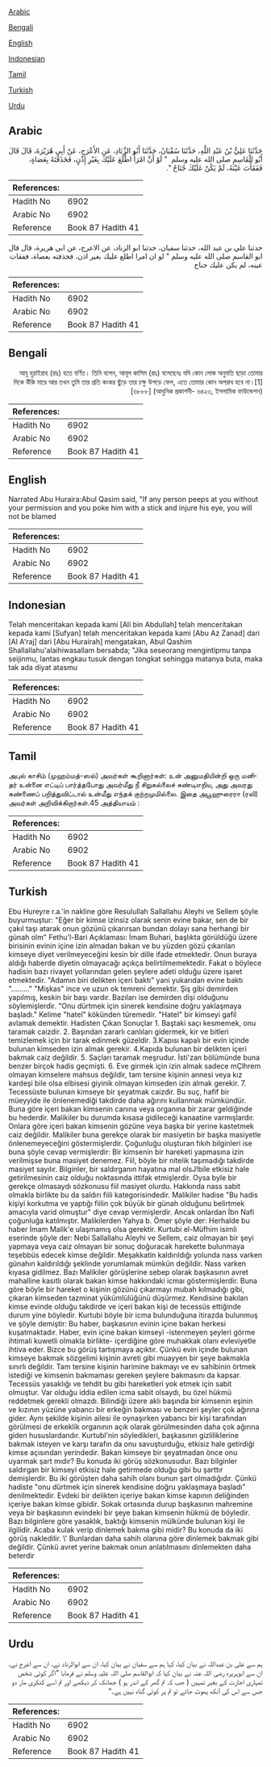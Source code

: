 [Arabic](#arabic)

[Bengali](#bengali)

[English](#english)

[Indonesian](#indonesian)

[Tamil](#tamil)

[Turkish](#turkish)

[Urdu](#urdu)

## Arabic


<div dir="rtl" lang="ar" style={{fontSize:'larger',backgroundColor:'#f8f9fa',padding:20}}>
حَدَّثَنَا عَلِيُّ بْنُ عَبْدِ اللَّهِ، حَدَّثَنَا سُفْيَانُ، حَدَّثَنَا أَبُو الزِّنَادِ، عَنِ الأَعْرَجِ، عَنْ أَبِي هُرَيْرَةَ، قَالَ قَالَ أَبُو الْقَاسِمِ صلى الله عليه وسلم ‏ "‏ لَوْ أَنَّ امْرَأً اطَّلَعَ عَلَيْكَ بِغَيْرِ إِذْنٍ، فَخَذَفْتَهُ بِعَصَاةٍ، فَفَقَأْتَ عَيْنَهُ، لَمْ يَكُنْ عَلَيْكَ جُنَاحٌ ‏"‏‏.‏
</div>
<div style={{backgroundColor:'#f8f9fa',padding:20, marginBottom: 10}}><table> <thead> <tr> <th>References:</th> <th></th> </tr> </thead> <tbody><tr><td>Hadith No</td><td>6902</td></tr><tr><td>Arabic No</td><td>6902</td></tr><tr><td>Reference</td><td>Book 87 Hadith 41</td></tr></tbody></table></div>


<div dir="rtl" lang="ar" style={{fontSize:'larger',backgroundColor:'#f8f9fa',padding:20}}>
حدثنا علي بن عبد الله، حدثنا سفيان، حدثنا ابو الزناد، عن الاعرج، عن ابي هريرة، قال قال ابو القاسم صلى الله عليه وسلم " لو ان امرا اطلع عليك بغير اذن، فخذفته بعصاة، ففقات عينه، لم يكن عليك جناح
</div>
<div style={{backgroundColor:'#f8f9fa',padding:20, marginBottom: 10}}><table> <thead> <tr> <th>References:</th> <th></th> </tr> </thead> <tbody><tr><td>Hadith No</td><td>6902</td></tr><tr><td>Arabic No</td><td>6902</td></tr><tr><td>Reference</td><td>Book 87 Hadith 41</td></tr></tbody></table></div>

## Bengali


<div dir="rtl" lang="bn" style={{fontSize:'larger',backgroundColor:'#f8f9fa',padding:20}}>
আবূ হুরাইরাহ (রাঃ) হতে বর্ণিত। তিনি বলেন, আবূল কাসিম (রাঃ) বলেছেনঃ যদি কোন লোক অনুমতি ছাড়া তোমার দিকে উঁকি মারে আর তখন তুমি তার প্রতি কংকর ছুঁড়ে তার চক্ষু উপড়ে ফেল, এতে তোমার কোন অপরাধ হবে না।[1] [৬৮৮৮] (আধুনিক প্রকাশনী- ৬৪২৩, ইসলামিক ফাউন্ডেশন)
</div>
<div style={{backgroundColor:'#f8f9fa',padding:20, marginBottom: 10}}><table> <thead> <tr> <th>References:</th> <th></th> </tr> </thead> <tbody><tr><td>Hadith No</td><td>6902</td></tr><tr><td>Arabic No</td><td>6902</td></tr><tr><td>Reference</td><td>Book 87 Hadith 41</td></tr></tbody></table></div>

## English


<div dir="ltr" lang="en" style={{fontSize:'larger',backgroundColor:'#f8f9fa',padding:20}}>
Narrated Abu Huraira:Abul Qasim said, "If any person peeps at you without your permission and you poke him with a stick and injure his eye, you will not be blamed
</div>
<div style={{backgroundColor:'#f8f9fa',padding:20, marginBottom: 10}}><table> <thead> <tr> <th>References:</th> <th></th> </tr> </thead> <tbody><tr><td>Hadith No</td><td>6902</td></tr><tr><td>Arabic No</td><td>6902</td></tr><tr><td>Reference</td><td>Book 87 Hadith 41</td></tr></tbody></table></div>

## Indonesian


<div dir="ltr" lang="id" style={{fontSize:'larger',backgroundColor:'#f8f9fa',padding:20}}>
Telah menceritakan kepada kami [Ali bin Abdullah] telah menceritakan kepada kami [Sufyan] telah menceritakan kepada kami [Abu Az Zanad] dari [Al A'raj] dari [Abu Hurairah] mengatakan, Abul Qashim Shallallahu'alaihiwasallam bersabda; "Jika seseorang mengintipmu tanpa seijinmu, lantas engkau tusuk dengan tongkat sehingga matanya buta, maka tak ada diyat atasmu
</div>
<div style={{backgroundColor:'#f8f9fa',padding:20, marginBottom: 10}}><table> <thead> <tr> <th>References:</th> <th></th> </tr> </thead> <tbody><tr><td>Hadith No</td><td>6902</td></tr><tr><td>Arabic No</td><td>6902</td></tr><tr><td>Reference</td><td>Book 87 Hadith 41</td></tr></tbody></table></div>

## Tamil


<div dir="ltr" lang="ta" style={{fontSize:'larger',backgroundColor:'#f8f9fa',padding:20}}>
அபுல் காசிம் (முஹம்மத்-ஸல்) அவர்கள் கூறினார்கள்: உன் அனுமதியின்றி ஒரு மனிதர் உன்னை எட்டிப் பார்த்தபோது அவர்மீது நீ சிறுகல்லைச் சுண்டிஎறிய, அது அவரது கண்ணைப் பறித்துவிட்டால் உன்மீது எந்தக் குற்றமுமில்லை. இதை அபூஹுரைரா (ரலி) அவர்கள் அறிவிக்கிறார்கள்.45 அத்தியாயம் :
</div>
<div style={{backgroundColor:'#f8f9fa',padding:20, marginBottom: 10}}><table> <thead> <tr> <th>References:</th> <th></th> </tr> </thead> <tbody><tr><td>Hadith No</td><td>6902</td></tr><tr><td>Arabic No</td><td>6902</td></tr><tr><td>Reference</td><td>Book 87 Hadith 41</td></tr></tbody></table></div>

## Turkish


<div dir="ltr" lang="tr" style={{fontSize:'larger',backgroundColor:'#f8f9fa',padding:20}}>
Ebu Hureyre r.a.'in nakline göre Resulullah Sallallahu Aleyhi ve Sellem şöyle buyurmuştur: "Eğer bir kimse izinsiz olarak senin evine bakar, sen de bir çakıl taşı atarak onun gözünü çıkarırsan bundan dolayı sana herhangi bir günah olm" Fethu'l-Bari Açıklaması: İmam Buhari, başlıkta görüldüğü üzere birisinin evinin içine izin almadan bakan ve bu yüzden gözü çıkarılan kimseye diyet verilmeyeceğini kesin bir dille ifade etmektedir. Onun buraya aldığı haberde diyetin olmayacağı açıkça belirtilmemektedir. Fakat o böylece hadisin bazı rivayet yollarından gelen şeylere adeti olduğu üzere işaret etmektedir. "Adamın biri delikten içeri baktı" yani yukarıdan evine baktı "........." "Mişkas" ince ve uzun ok temreni demektir. Şiş gibi demirden yapılmış, keskin bir başı vardır. Bazıları ise demirden dişi olduğunu söylemişlerdir. "Onu dürtmek için sinerek kendisine doğru yaklaşmaya başladı." Kelime "hatel" kökünden türemedir. "Hatel" bir kimseyi gafil avlamak demektir. Hadisten Çıkan Sonuçlar 1. Baştaki saçı kesmemek, onu taramak caizdir. 2. Başından zararlı canlıları gidermek, kir ve bitleri temizlemek için bir tarak edinmek güzeldir. 3.Kapısı kapalı bir evin içinde bulunan kimseden izin almak gerekir. 4.Kapıda bulunan bir delikten içeri bakmak caiz değildir. 5. Saçları taramak meşrudur. İsti'zan bölümünde buna benzer birçok hadis geçmişti. 6. Eve girmek için izin almak sadece mÇlhrem olmayan kimselere mahsus değildir, tam tersine kişinin annesi veya kız kardeşi bile olsa elbisesi giyinik olmayan kimseden izin almak gerekir. 7. Tecessüste bulunan kimseye bir şeyatmak caizdir. Bu suç, hafif bir müeyyide ile önlenemediği takdirde daha ağırını kullanmak mümkündür. Buna göre içeri bakan kimsenin canına veya organına bir zarar geldiğinde bu hederdir. Malikiler bu durumda kısasa gidileceği kanaatine varmışlardır. Onlara göre içeri bakan kimsenin gözüne veya başka bir yerine kastetmek caiz değildir. Malikiler buna gerekçe olarak bir masiyetin bir başka masiyetle önlenemeyeceğini göstermişlerdir. Çoğunluğu oluşturan fıkıh bilginleri ise buna şöyle cevap vermişlerdir: Bir kimsenin bir hareketi yapmasına izin verilmişse buna masiyet denemez. Fiil, böyle bir nitelik taşımadığı takdirde masiyet sayılır. Bilginler, bir saldırganın hayatına mal olsJ!bile etkisiz hale getirilmesinin caiz olduğu noktasında ittifak etmişlerdir. Oysa byle bir gerekçe olmasaydı sözkonusu fiil masiyet olurdu. Hakkında nass sabit olmakla birlikte bu da saldırı fiili kategorisindedir. Malikiler hadise "Bu hadis kişiyi korkutma ve yaptığı fiilin çok büyük bir günah olduğunu belirtmek amacıyla varid olmuştur" diye cevap vermişlerdir. Ancak onlardan İbn Nafi çoğunluğa katılmıştır. Malikilerden Yahya b. Ömer şöyle der: Herhalde bu haber İmam Malik'e ulaşmamış olsa gerektir. Kurtubi el-Müfhim isimli eserinde şöyle der: Nebi Sallallahu Aleyhi ve Sellem, caiz olmayan bir şeyi yapmaya veya caiz olmayan bir sonuç doğuracak harekette bulunmaya teşebbüs edecek kimse değildir. Meşakkatin kaldırıldığı yolunda nass varken günahın kaldırıldığı şeklinde yorumlamak mümkün değildir. Nass varken kıyasa gidilmez. Bazı Malikiler görüşlerine sebep olarak başkasının avret mahalline kasıtlı olarak bakan kimse hakkındaki icmaı göstermişlerdir. Buna göre böyle bir hareket o kişinin gözünü çıkarmayı mubah kılmadığı gibi, çıkaran kimseden tazminat yükümlülüğünü düşürmez. Kendisine bakılan kimse evinde olduğu takdirde ve içeri bakan kişi de tecessüs ettiğinde durum yine böyledir. Kurtubi böyle bir icma bulunduğuna itirazda bulunmuş ve şöyle demiştir: Bu haber, başkasının evinin içine bakan herkesi kuşatmaktadır. Haber, evin içine bakan kimseyi -istenmeyen şeyleri görme ihtimali kuwetli olmakla birlikte- içerdiğine göre muhakkak olanı evleviyetle ihtiva eder. Bizce bu görüş tartışmaya açıktır. Çünkü evin içinde bulunan kimseye bakmak sözgelimi kişinin avreti gibi muayyen bir şeye bakmakla sınırlı değildir. Tam tersine kişinin harimine bakmayı ve ev sahibinin örtmek istediği ve kimsenin bakmaması gereken şeylere bakmasını da kapsar. Tecessüs yasaklığı ve tehdit bu gibi hareketleri yok etmek için sabit olmuştur. Var olduğu iddia edilen icma sabit olsaydı, bu özel hükmü reddetmek gerekli olmazdı. Bilindiği üzere aklı başında bir kimsenin eşinin ve kızının yüzüne yabancı bir erkeğin bakması ve benzeri şeyler çok ağırına gider. Aynı şekilde kişinin ailesi ile oynaşırken yabancı bir kişi tarafından görülmesi de erkeklik organının açık olarak görülmesinden daha çok ağırına giden hususlardandır. Kurtubl'nin söyledikleri, başkasının gizliliklerine bakmak isteyen ve karşı tarafın da onu savuşturduğu, etkisiz hale getirdiği kimse açısından yerindedir. Bakan kimseye bir şeyatmadan önce onu uyarmak şart mıdır? Bu konuda iki görüş sözkonusudur. Bazı bilginler saldırgan bir kimseyi etkisiz hale getirmede olduğu gibi bu şarttır demişlerdir. Bu iki görüşten daha sahih olanı bunun şart olmadığıdır. Çünkü hadiste "onu dürtmek için sinerek kendisine doğru yaklaşmaya başladı" denilmektedir. Evdeki bir delikten içeriye bakan kimse kapının deliğinden içeriye bakan kimse gibidir. Sokak ortasında durup başkasının mahremine veya bir başkasının evindeki bir şeye bakan kimsenin hükmü de böyledir. Bazı bilginlere göre yasaklık, baktığı kimsenin mülkünde bulunan kişi ile ilgilidir. Acaba kulak verip dinlemek bakma gibi midir? Bu konuda da iki görüş nakledilir. \' Bunlardan daha sahih olanına göre dinlemek bakmak gibi değildir. Çünkü avret yerine bakmak onun anlatılmasını dinlemekten daha beterdir
</div>
<div style={{backgroundColor:'#f8f9fa',padding:20, marginBottom: 10}}><table> <thead> <tr> <th>References:</th> <th></th> </tr> </thead> <tbody><tr><td>Hadith No</td><td>6902</td></tr><tr><td>Arabic No</td><td>6902</td></tr><tr><td>Reference</td><td>Book 87 Hadith 41</td></tr></tbody></table></div>

## Urdu


<div dir="rtl" lang="ur" style={{fontSize:'larger',backgroundColor:'#f8f9fa',padding:20}}>
ہم سے علی بن عبداللہ نے بیان کیا، کہا ہم سے سفیان نے بیان کیا، ان سے ابوالزناد نے، ان سے اعرج نے، ان سے ابوہریرہ رضی اللہ عنہ نے بیان کیا کہ ابوالقاسم صلی اللہ علیہ وسلم نے فرمایا ”اگر کوئی شخص تمہاری اجازت کے بغیر تمہیں ( جب کہ تم گھر کے اندر ہو ) جھانک کر دیکھے اور تم اسے کنکری مار دو جس سے اس کی آنکھ پھوٹ جائے تو تم پر کوئی گناہ نہیں ہے۔“
</div>
<div style={{backgroundColor:'#f8f9fa',padding:20, marginBottom: 10}}><table> <thead> <tr> <th>References:</th> <th></th> </tr> </thead> <tbody><tr><td>Hadith No</td><td>6902</td></tr><tr><td>Arabic No</td><td>6902</td></tr><tr><td>Reference</td><td>Book 87 Hadith 41</td></tr></tbody></table></div>